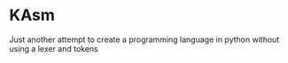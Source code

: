 # KAsm
Just another attempt to create a programming language in python without using a lexer and tokens
